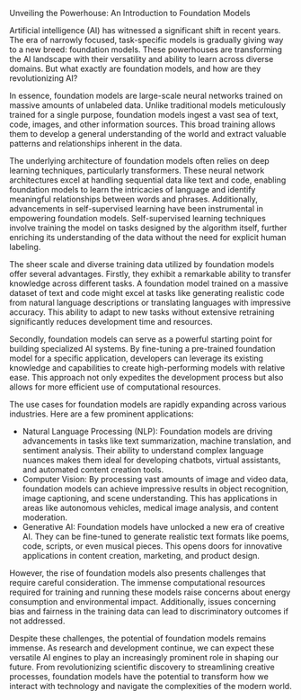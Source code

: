 Unveiling the Powerhouse: An Introduction to Foundation Models

Artificial intelligence (AI) has witnessed a significant shift in recent years. The era of narrowly focused, task-specific models is gradually giving way to a new breed: foundation models. These powerhouses are transforming the AI landscape with their versatility and ability to learn across diverse domains. But what exactly are foundation models, and how are they revolutionizing AI?

In essence, foundation models are large-scale neural networks trained on massive amounts of unlabeled data. Unlike traditional models meticulously trained for a single purpose, foundation models ingest a vast sea of text, code, images, and other information sources. This broad training allows them to develop a general understanding of the world and extract valuable patterns and relationships inherent in the data.

The underlying architecture of foundation models often relies on deep learning techniques, particularly transformers. These neural network architectures excel at handling sequential data like text and code, enabling foundation models to learn the intricacies of language and identify meaningful relationships between words and phrases. Additionally, advancements in self-supervised learning have been instrumental in empowering foundation models. Self-supervised learning techniques involve training the model on tasks designed by the algorithm itself, further enriching its understanding of the data without the need for explicit human labeling.

The sheer scale and diverse training data utilized by foundation models offer several advantages. Firstly, they exhibit a remarkable ability to transfer knowledge across different tasks. A foundation model trained on a massive dataset of text and code might excel at tasks like generating realistic code from natural language descriptions or translating languages with impressive accuracy. This ability to adapt to new tasks without extensive retraining significantly reduces development time and resources.

Secondly, foundation models can serve as a powerful starting point for building specialized AI systems. By fine-tuning a pre-trained foundation model for a specific application, developers can leverage its existing knowledge and capabilities to create high-performing models with relative ease. This approach not only expedites the development process but also allows for more efficient use of computational resources.

The use cases for foundation models are rapidly expanding across various industries. Here are a few prominent applications:

  - Natural Language Processing (NLP): Foundation models are driving advancements in tasks like text summarization, machine translation, and sentiment analysis. Their ability to understand complex language nuances makes them ideal for developing chatbots, virtual assistants, and automated content creation tools.
  - Computer Vision: By processing vast amounts of image and video data, foundation models can achieve impressive results in object recognition, image captioning, and scene understanding. This has applications in areas like autonomous vehicles, medical image analysis, and content moderation.
  - Generative AI: Foundation models have unlocked a new era of creative AI. They can be fine-tuned to generate realistic text formats like poems, code, scripts, or even musical pieces. This opens doors for innovative applications in content creation, marketing, and product design.

However, the rise of foundation models also presents challenges that require careful consideration. The immense computational resources required for training and running these models raise concerns about energy consumption and environmental impact. Additionally, issues concerning bias and fairness in the training data can lead to discriminatory outcomes if not addressed.

Despite these challenges, the potential of foundation models remains immense. As research and development continue, we can expect these versatile AI engines to play an increasingly prominent role in shaping our future. From revolutionizing scientific discovery to streamlining creative processes, foundation models have the potential to transform how we interact with technology and navigate the complexities of the modern world.
